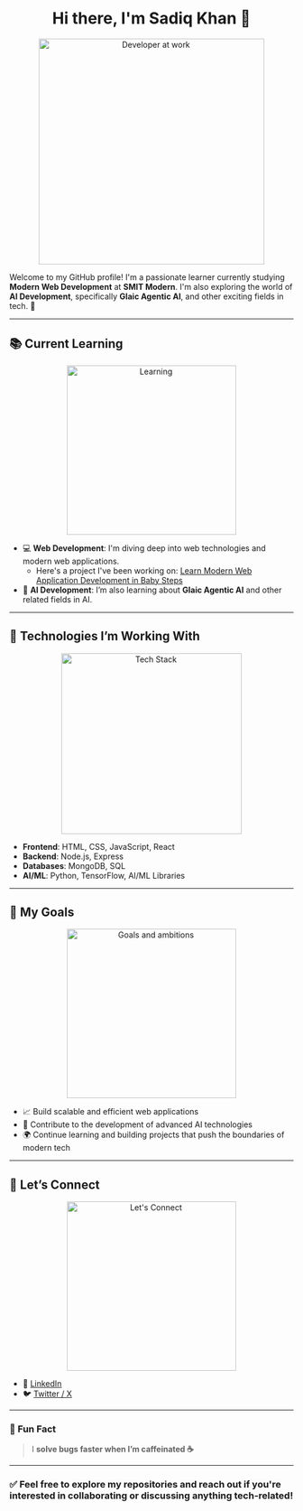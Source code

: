 <h1 align="center">Hi there, I'm Sadiq Khan 👋</h1>

<p align="center">
  <img src="https://media.giphy.com/media/qgQUggAC3Pfv687qPC/giphy.gif" width="400" alt="Developer at work" />
</p>

Welcome to my GitHub profile! I'm a passionate learner currently studying **Modern Web Development** at **SMIT Modern**. I'm also exploring the world of **AI Development**, specifically **GIaic Agentic AI**, and other exciting fields in tech. 🚀

---

## 📚 Current Learning

<p align="center">
  <img src="https://media.giphy.com/media/du3J3cXyzhj75IOgvA/giphy.gif" width="300" alt="Learning" />
</p>

- 💻 **Web Development**: I'm diving deep into web technologies and modern web applications.  
  - Here's a project I've been working on: [Learn Modern Web Application Development in Baby Steps](https://github.com/shahmeersensei/learn-modern-web-application-development-in-baby-steps)
- 🤖 **AI Development**: I’m also learning about **GIaic Agentic AI** and other related fields in AI.

---

## 🔧 Technologies I’m Working With

<p align="center">
  <img src="https://media.giphy.com/media/ln7z2eWriiQAllfVcn/giphy.gif" width="320" alt="Tech Stack" />
</p>

- **Frontend**: HTML, CSS, JavaScript, React  
- **Backend**: Node.js, Express  
- **Databases**: MongoDB, SQL  
- **AI/ML**: Python, TensorFlow, AI/ML Libraries

---

## 🚀 My Goals

<p align="center">
  <img src="https://media.giphy.com/media/26ufdipQqU2lhNA4g/giphy.gif" width="300" alt="Goals and ambitions" />
</p>

- 📈 Build scalable and efficient web applications  
- 🤖 Contribute to the development of advanced AI technologies  
- 🌍 Continue learning and building projects that push the boundaries of modern tech

---

## 🤝 Let’s Connect

<p align="center">
  <img src="https://media.giphy.com/media/L8K62iTDkzGX6/giphy.gif" width="300" alt="Let's Connect" />
</p>

- 💼 [LinkedIn](https://www.linkedin.com/in/sadiqkhan/)
- 🐦 [Twitter / X](https://x.com/saiqkhan3333)

---

### 🧠 Fun Fact  
> I **solve bugs faster when I’m caffeinated ☕**

---

### ✅ Feel free to explore my repositories and reach out if you're interested in collaborating or discussing anything tech-related!
